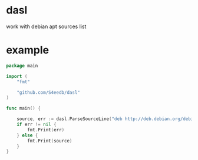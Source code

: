 # dasl
work with debian apt sources list

# example

```go
package main

import (
	"fmt"

	"github.com/S4eedb/dasl"
)

func main() {

	source, err := dasl.ParseSourceLine("deb http://deb.debian.org/debian buster-updates main contrib non-free")
	if err != nil {
		fmt.Print(err)
	} else {
		fmt.Print(source)
	}
}

```